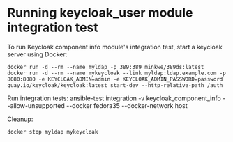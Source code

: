 <!--
Copyright (c) Ansible Project
GNU General Public License v3.0+ (see LICENSES/GPL-3.0-or-later.txt or https://www.gnu.org/licenses/gpl-3.0.txt)
SPDX-License-Identifier: GPL-3.0-or-later
-->
# Running keycloak_user module integration test

To run Keycloak component info module's integration test, start a keycloak server using Docker:

    docker run -d --rm --name myldap -p 389:389 minkwe/389ds:latest
    docker run -d --rm --name mykeycloak --link myldap:ldap.example.com -p 8080:8080 -e KEYCLOAK_ADMIN=admin -e KEYCLOAK_ADMIN_PASSWORD=password quay.io/keycloak/keycloak:latest start-dev --http-relative-path /auth

Run integration tests:
    ansible-test integration -v keycloak_component_info --allow-unsupported --docker fedora35 --docker-network host

Cleanup:

    docker stop myldap mykeycloak


